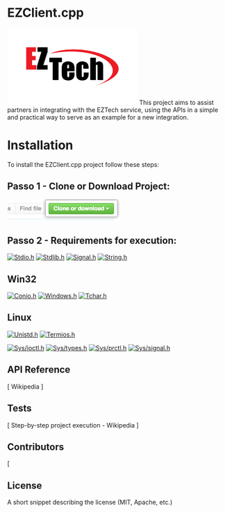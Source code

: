 # EZClient.cpp #

<img src="https://github.com/EZTechBrasil/EZClientCpp/blob/Eric/Pictures/logo-eztech.png?raw=true" width="300" height="auto">
This project aims to assist partners in integrating with the EZTech service, using the APIs in a simple and practical way to serve as an example for a new integration.

# Installation #

To install the EZClient.cpp project follow these steps:

## Passo 1 - Clone or Download Project:
[![CloneProject](https://github.com/EZTechBrasil/EZClientCpp/blob/Eric/Pictures/clone-repo-clone-url-button.png)](https://help.github.com/articles/cloning-a-repository/)

## Passo 2 - Requirements for execution:
[![Stdio.h](https://img.shields.io/badge/stdio-release-green.svg)](https://sourceforge.net/p/mingw/mingw-org-wsl/ci/21762bb4a1bd0c88c38eead03f59e8d994349e83/tree/include/stdio.h)
[![Stdlib.h](https://img.shields.io/badge/stdlib-release-green.svg)](https://www.tutorialspoint.com/c_standard_library/stdlib_h.htm)
[![Signal.h](https://img.shields.io/badge/signal-release-green.svg)](http://www.uniriotec.br/~morganna/guia/libc/cs_signal.html)
[![String.h](https://img.shields.io/badge/string-release-green.svg)](https://www.tutorialspoint.com/c_standard_library/string_h.htm)

## Win32
[![Conio.h](https://img.shields.io/badge/conio-release-green.svg)](http://equipe.nce.ufrj.br/adriano/c/apostila/funcoes/conio.html)
[![Windows.h](https://img.shields.io/badge/windows-release-green.svg)](https://pt.stackoverflow.com/questions/16495/biblioteca-windows-h-o-que-me-permite-realizar)
[![Tchar.h](https://img.shields.io/badge/tchar-release-green.svg)](https://sourceforge.net/p/mingw/mingw-org-wsl/ci/4.0.0/tree/include/tchar.h)

## Linux
[![Unistd.h](https://img.shields.io/badge/unistd-release-green.svg)](http://pubs.opengroup.org/onlinepubs/7908799/xsh/unistd.h.html)
[![Termios.h](https://img.shields.io/badge/termios-release-green.svg)](http://pubs.opengroup.org/onlinepubs/7908799/xsh/termios.h.html)

[![Sys/ioctl.h](https://img.shields.io/badge/ioctl-release-green.svg)](http://unix.superglobalmegacorp.com/Net2/newsrc/sys/ioctl.h.html)
[![Sys/types.h](https://img.shields.io/badge/types-release-green.svg)](http://pubs.opengroup.org/onlinepubs/009696699/basedefs/sys/types.h.html)
[![Sys/prctl.h](https://img.shields.io/badge/prctl-release-green.svg)](http://man7.org/linux/man-pages/man2/prctl.2.html)
[![Sys/signal.h](https://img.shields.io/badge/signal-release-green.svg)](http://unix.superglobalmegacorp.com/Net2/newsrc/sys/signal.h.html)

## API Reference

[ Wikipedia ]

## Tests

[ Step-by-step project execution - Wikipedia ]

## Contributors

[ 

## License

A short snippet describing the license (MIT, Apache, etc.)
